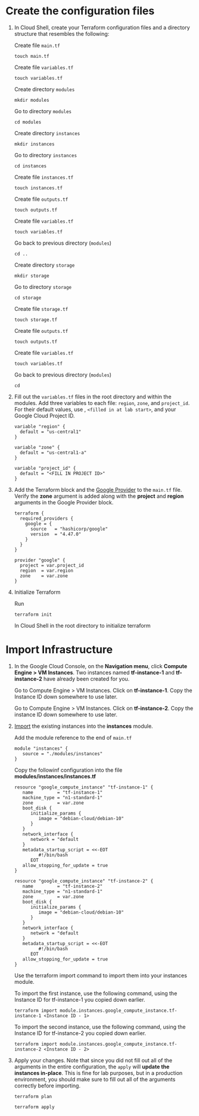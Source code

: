 # Create the configuration files

1. In Cloud Shell, create your Terraform configuration files and a directory structure that resembles the following:
   
   Create file `main.tf`
   ```
   touch main.tf
   ```
   Create file `variables.tf`
   ```
   touch variables.tf
   ```
   Create directory `modules`
   ```
   mkdir modules
   ```
   Go to directory `modules`
   ```
   cd modules
   ```
   Create directory `instances`
   ```
   mkdir instances
   ```
   Go to directory `instances`
   ```
   cd instances
   ```
   Create file `instances.tf`
   ```
   touch instances.tf
   ```
   Create file `outputs.tf`
   ```
   touch outputs.tf
   ```
   Create file `variables.tf`
   ```
   touch variables.tf
   ```
   Go back to previous directory (`modules`)
   ```
   cd ..
   ```
   Create directory `storage`
   ```
   mkdir storage
   ```
   Go to directory `storage`
   ```
   cd storage
   ```
   Create file `storage.tf`
   ```
   touch storage.tf
   ```
   Create file `outputs.tf`
   ```
   touch outputs.tf
   ```
   Create file `variables.tf`
   ```
   touch variables.tf
   ```
   Go back to previous directory (`modules`)
   ```
   cd
   ```

   
2. Fill out the `variables.tf` files in the root directory and within the modules. Add three variables to each file: `region`, `zone`, and `project_id`. For their default values, use , `<filled in at lab start>`, and your Google Cloud Project ID.
   
   ```
   variable "region" {
     default = "us-central1"
   }

   variable "zone" {
     default = "us-central1-a"
   }

   variable "project_id" {
     default = "<FILL IN PROJECT ID>"
   }
   ```

   
3. Add the Terraform block and the [Google Provider](https://registry.terraform.io/providers/hashicorp/google/latest/docs) to the `main.tf` file. Verify the **zone** argument is added along with the **project** and **region** arguments in the Google Provider block.

   ```
   terraform {
     required_providers {
       google = {
         source   = "hashicorp/google"
         version  = "4.47.0"
       }
     }
   }

   provider "google" {
     project = var.project_id
     region  = var.region
     zone    = var.zone
   }
   ```

   
4. Initialize Terraform
   
   Run
   
   ```
   terraform init
   ```

   In Cloud Shell in the root directory to initialize terraform
   

# Import Infrastructure

1. In the Google Cloud Console, on the **Navigation menu**, click **Compute Engine > VM Instances**. Two instances named **tf-instance-1** and **tf-instance-2** have already been created for you.

   Go to Compute Engine > VM Instances. Click on **tf-instance-1**. Copy the Instance ID down somewhere to use later.

   Go to Compute Engine > VM Instances. Click on **tf-instance-2**. Copy the instance ID down somewhere to use later.

   
2. [Import](https://www.terraform.io/docs/cli/commands/import.html#example-import-into-module) the existing instances into the **instances** module.

   Add the module reference to the end of `main.tf`
   ```
   module "instances" {
      source = "./modules/instances"
   }
   ```

   Copy the followinf configuration into the file **modules/instances/instances.tf**
   ```
   resource "google_compute_instance" "tf-instance-1" {
      name         = "tf-instance-1"
      machine_type = "n1-standard-1"
      zone         = var.zone
      boot_disk {
         initialize_params {
            image = "debian-cloud/debian-10"
         }
      }
      network_interface {
         network = "default
      }
      metadata_startup_script = <<-EOT
            #!/bin/bash
         EOT
      allow_stopping_for_update = true
   }

   resource "google_compute_instance" "tf-instance-2" {
      name         = "tf-instance-2"
      machine_type = "n1-standard-1"
      zone         = var.zone
      boot_disk {
         initialize_params {
            image = "debian-cloud/debian-10"
         }
      }
      network_interface {
         network = "default
      }
      metadata_startup_script = <<-EOT
            #!/bin/bash
         EOT
      allow_stopping_for_update = true
   }
   ```

   Use the terraform import command to import them into your instances module.

   To import the first instance, use the following command, using the Instance ID for tf-instance-1 you copied down earlier.
   ```
   terraform import module.instances.google_compute_instance.tf-instance-1 <Instance ID - 1>
   ```

   To import the second instance, use the following command, using the Instance ID for tf-instance-2 you copied down earlier.
   ```
   terraform import module.instances.google_compute_instance.tf-instance-2 <Instance ID - 2>
   ```
   
4. Apply your changes. Note that since you did not fill out all of the arguments in the entire configuration, the `apply` will **update the instances in-place**. This is fine for lab purposes, but in a production environment, you should make sure to fill out all of the arguments correctly before importing.

   ```
   terraform plan
   ```
   ```
   terraform apply
   ```

